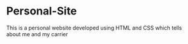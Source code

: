 # Personal-Site
This is a personal website developed using HTML and CSS which tells about me and my carrier
